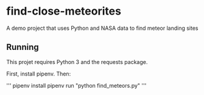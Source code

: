 # find-close-meteorites
A demo project that uses Python and NASA data to find meteor landing sites

## Running

This projet requires Python 3 and the requests package.

First, install pipenv. Then:

'''
pipenv install
pipenv run "python find_meteors.py"
'''